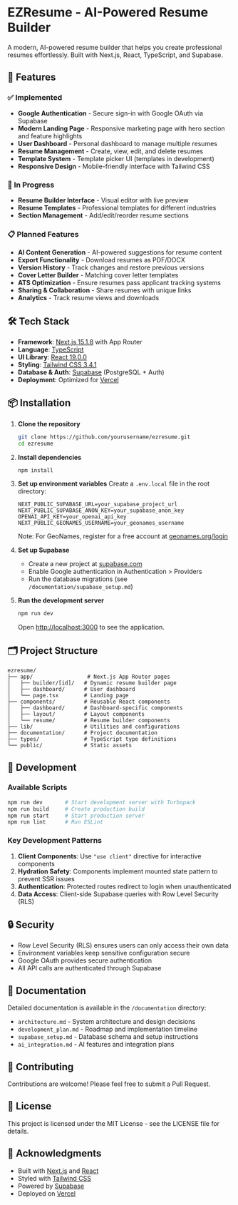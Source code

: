 # EZResume - AI-Powered Resume Builder

A modern, AI-powered resume builder that helps you create professional resumes effortlessly. Built with Next.js, React, TypeScript, and Supabase.

## 🚀 Features

### ✅ Implemented
- **Google Authentication** - Secure sign-in with Google OAuth via Supabase
- **Modern Landing Page** - Responsive marketing page with hero section and feature highlights
- **User Dashboard** - Personal dashboard to manage multiple resumes
- **Resume Management** - Create, view, edit, and delete resumes
- **Template System** - Template picker UI (templates in development)
- **Responsive Design** - Mobile-friendly interface with Tailwind CSS

### 🚧 In Progress
- **Resume Builder Interface** - Visual editor with live preview
- **Resume Templates** - Professional templates for different industries
- **Section Management** - Add/edit/reorder resume sections

### 📋 Planned Features
- **AI Content Generation** - AI-powered suggestions for resume content
- **Export Functionality** - Download resumes as PDF/DOCX
- **Version History** - Track changes and restore previous versions
- **Cover Letter Builder** - Matching cover letter templates
- **ATS Optimization** - Ensure resumes pass applicant tracking systems
- **Sharing & Collaboration** - Share resumes with unique links
- **Analytics** - Track resume views and downloads

## 🛠 Tech Stack

- **Framework**: [Next.js 15.1.8](https://nextjs.org/) with App Router
- **Language**: [TypeScript](https://www.typescriptlang.org/)
- **UI Library**: [React 19.0.0](https://react.dev/)
- **Styling**: [Tailwind CSS 3.4.1](https://tailwindcss.com/)
- **Database & Auth**: [Supabase](https://supabase.com/) (PostgreSQL + Auth)
- **Deployment**: Optimized for [Vercel](https://vercel.com/)

## 📦 Installation

1. **Clone the repository**
   ```bash
   git clone https://github.com/yourusername/ezresume.git
   cd ezresume
   ```

2. **Install dependencies**
   ```bash
   npm install
   ```

3. **Set up environment variables**
   Create a `.env.local` file in the root directory:
   ```env
   NEXT_PUBLIC_SUPABASE_URL=your_supabase_project_url
   NEXT_PUBLIC_SUPABASE_ANON_KEY=your_supabase_anon_key
   OPENAI_API_KEY=your_openai_api_key
   NEXT_PUBLIC_GEONAMES_USERNAME=your_geonames_username
   ```
   
   Note: For GeoNames, register for a free account at [geonames.org/login](https://www.geonames.org/login)

4. **Set up Supabase**
   - Create a new project at [supabase.com](https://supabase.com)
   - Enable Google authentication in Authentication > Providers
   - Run the database migrations (see `/documentation/supabase_setup.md`)

5. **Run the development server**
   ```bash
   npm run dev
   ```

   Open [http://localhost:3000](http://localhost:3000) to see the application.

## 🗂 Project Structure

```
ezresume/
├── app/                 # Next.js App Router pages
│   ├── builder/[id]/   # Dynamic resume builder page
│   ├── dashboard/      # User dashboard
│   └── page.tsx        # Landing page
├── components/         # Reusable React components
│   ├── dashboard/      # Dashboard-specific components
│   ├── layout/         # Layout components
│   └── resume/         # Resume builder components
├── lib/                # Utilities and configurations
├── documentation/      # Project documentation
├── types/              # TypeScript type definitions
└── public/             # Static assets
```

## 🚀 Development

### Available Scripts

```bash
npm run dev       # Start development server with Turbopack
npm run build     # Create production build
npm run start     # Start production server
npm run lint      # Run ESLint
```

### Key Development Patterns

1. **Client Components**: Use `"use client"` directive for interactive components
2. **Hydration Safety**: Components implement mounted state pattern to prevent SSR issues
3. **Authentication**: Protected routes redirect to login when unauthenticated
4. **Data Access**: Client-side Supabase queries with Row Level Security (RLS)

## 🔒 Security

- Row Level Security (RLS) ensures users can only access their own data
- Environment variables keep sensitive configuration secure
- Google OAuth provides secure authentication
- All API calls are authenticated through Supabase

## 📝 Documentation

Detailed documentation is available in the `/documentation` directory:
- `architecture.md` - System architecture and design decisions
- `development_plan.md` - Roadmap and implementation timeline
- `supabase_setup.md` - Database schema and setup instructions
- `ai_integration.md` - AI features and integration plans

## 🤝 Contributing

Contributions are welcome! Please feel free to submit a Pull Request.

## 📄 License

This project is licensed under the MIT License - see the LICENSE file for details.

## 🙏 Acknowledgments

- Built with [Next.js](https://nextjs.org/) and [React](https://react.dev/)
- Styled with [Tailwind CSS](https://tailwindcss.com/)
- Powered by [Supabase](https://supabase.com/)
- Deployed on [Vercel](https://vercel.com/)